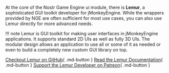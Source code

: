 At the core of the Nostr Game Engine ui module, there is **Lemur**, a sophisticated GUI toolkit developer for jMonkeyEngine.
While the wrappers provided by NGE are often sufficient for most use cases, you can also use Lemur directly for more advanced needs.

!!! note
    Lemur is GUI toolkit for making user interfaces in jMonkeyEngine applications. It supports standard 2D UIs as well as fully 3D UIs. The modular design allows an application to use all or some of it as needed or even to build a completely new custom GUI library on top.


[Checkout Lemur on GitHub](https://github.com/jMonkeyEngine-Contributions/Lemur){ .md-button } [Read the Lemur Documentation](https://github.com/jMonkeyEngine-Contributions/Lemur/wiki){ .md-button } [Support the Lemur Developer on Patreon](https://www.patreon.com/c/pspeed42){ .md-button }